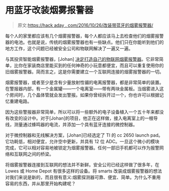 # 用蓝牙改装烟雾报警器

> 原文:[https://hack aday . com/2016/10/26/改装带蓝牙的烟雾报警器/](https://hackaday.com/2016/10/26/retrofitting-smoke-alarms-with-bluetooth/)

每个人的家里都应该有几个烟雾报警器，每个人都应该马上去检查他们的烟雾报警器的电池。也就是说，传统的烟雾报警器也有一些缺点。他们只在你能听到他们的地方工作，这个问题已经被安全公司和物联网解决了一遍又一遍。

与其投资智能烟雾报警器，[Johan] [决定打造自己的物联网烟雾报警器](https://hackaday.io/project/10347-smartalarm)。它非常简单，比你在家装商店里能买到的任何神奇的小玩意都便宜，而且可以重复使用你的旧烟雾报警器。简而言之，这是你需要建立一个互联网连接的烟雾报警器的一切。

烟雾报警器，或者至少是含有少量放射性镅的电离报警器，都是非常简单的装置。在警报器内部，有一个金属罐——一个电离室——带有两块金属板。当烟雾进入这个房间时，几个晶体管就会发出警报。如果你曾经拆开过一个，你也许可以根据记忆重建电路。

因为这些警报器非常简单，所以可以将一些额外的电子设备植入一个五十年来都没有改变的设计中。对于[Johan]的项目，他正在这样做，接入电离室上的一根导线，测量通过蜂鸣器的电流，并添加一个具有蓝牙连接的微控制器。

对于微控制器和无线解决方案，[Johan]已经选定了 TI 的 cc 2650 launch pad。它功耗低，相对便宜，允许空中更新，并具有 12 位 ADC。一旦这个微小的模块完成，它可以相对容易地被锁定为烟雾报警器。任何一部旧手机都可以作为报警网络和互联网之间的桥梁。

将烟雾报警器连接到互联网的想法并不新鲜。安全公司已经这样做了很多年，在 Lowes 或 Home Depot 有很多这样的设备。将 smarts 改装成烟雾报警器的想法对我们来说是新的，而且很有意义:烟雾探测器可靠、便宜、简单。为什么不重用容易的东西，并从那里开始构建呢？